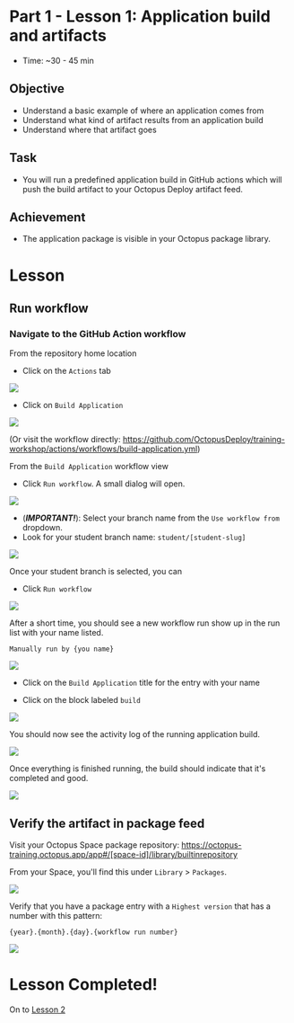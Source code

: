 # Part 1 - Lesson 1: Application build and artifacts
- Time: ~30 - 45 min

## Objective
- Understand a basic example of where an application comes from
- Understand what kind of artifact results from an application build
- Understand where that artifact goes

## Task
- You will run a predefined application build in GitHub actions which will push the build artifact to your Octopus Deploy artifact feed.

## Achievement
- The application package is visible in your Octopus package library.

# Lesson

## Run workflow

### Navigate to the GitHub Action workflow

From the repository home location

- Click on the `Actions` tab

![](assets/1-1/GitHub-actions.png)

- Click on `Build Application`

![](assets/1-1/build-app-workflow-item.png)

(Or visit the workflow directly: https://github.com/OctopusDeploy/training-workshop/actions/workflows/build-application.yml)

From the `Build Application` workflow view

- Click `Run workflow`. A small dialog will open.

![](assets/1-1/run-workflow-dialog.png)

- (***IMPORTANT!***): Select your branch name from the `Use workflow from` dropdown.
- Look for your student branch name: `student/[student-slug]`

![](assets/1-1/build-from-student-branch.png)

Once your student branch is selected, you can

- Click `Run workflow`

![](assets/1-1/run-workflow.png)

After a short time, you should see a new workflow run show up in the run list with your name listed.
```
Manually run by {you name}
```

![](assets/1-1/workflow-started.png)

- Click on the `Build Application` title for the entry with your name

- Click on the block labeled `build`

![](assets/1-1/workflow-build-job-block.png)

You should now see the activity log of the running application build.

![](assets/1-1/workflow-running-log.png)

Once everything is finished running, the build should indicate that it's completed and good.

![](assets/1-1/good-build.png)

## Verify the artifact in package feed

Visit your Octopus Space package repository: https://octopus-training.octopus.app/app#/[space-id]/library/builtinrepository

From your Space, you'll find this under `Library` > `Packages`.

![](assets/1-1/od-library-packages.png)

Verify that you have a package entry with a `Highest version` that has a number with this pattern:
```
{year}.{month}.{day}.{workflow run number}
```
![](assets/1-1/package-in-feed.png)

# Lesson Completed!

On to [Lesson 2](part-1-lesson-2.md)